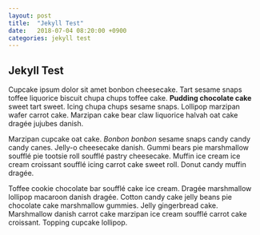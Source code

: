 ```yaml
---
layout: post
title:  "Jekyll Test"
date:   2018-07-04 08:20:00 +0900
categories: jekyll test
---
```

## Jekyll Test ##


Cupcake ipsum dolor sit amet bonbon cheesecake. Tart sesame snaps toffee liquorice biscuit chupa chups toffee cake. **Pudding chocolate cake** sweet tart sweet. Icing chupa chups sesame snaps. Lollipop marzipan wafer carrot cake. Marzipan cake bear claw liquorice halvah oat cake dragée jujubes danish.

Marzipan cupcake oat cake. _Bonbon bonbon_ sesame snaps candy candy candy canes. Jelly-o cheesecake danish. Gummi bears pie marshmallow soufflé pie tootsie roll soufflé pastry cheesecake. Muffin ice cream ice cream croissant soufflé icing carrot cake sweet roll. Donut candy muffin dragée.

Toffee cookie chocolate bar soufflé cake ice cream. Dragée marshmallow lollipop macaroon danish dragée. Cotton candy cake jelly beans pie chocolate cake marshmallow gummies. Jelly gingerbread cake. Marshmallow danish carrot cake marzipan ice cream soufflé carrot cake croissant. Topping cupcake lollipop.


